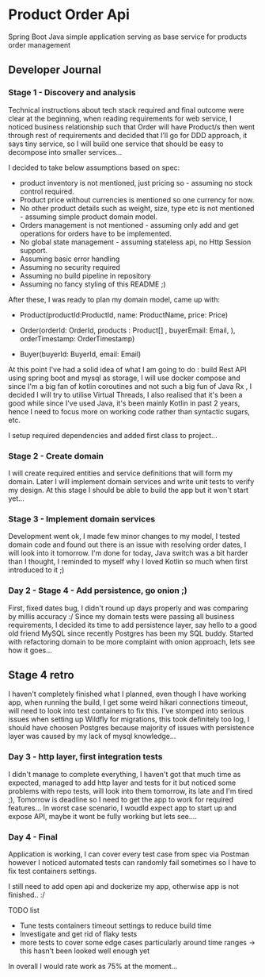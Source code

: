 # Product Order Api
Spring Boot Java simple application serving as base service for products order management

## Developer Journal
### Stage 1 - Discovery and analysis  
Technical instructions about tech stack required and final outcome were clear at the beginning, 
when reading requirements for web service,  I noticed business relationship such that Order will have Product/s 
then went through rest of requirements and decided that I’ll go for DDD approach, it says tiny service, so 
I will build one service that should be easy to decompose into smaller services... 

I decided to take below assumptions based on spec:
- product inventory is not mentioned, just pricing so - assuming no stock control required.
- Product price without currencies  is mentioned so one currency for now.
- No other product details such as weight, size, type etc is not mentioned - assuming simple product domain model.
- Orders management is not mentioned - assuming only add and get operations for orders have to be implemented.
- No global state management - assuming stateless api, no Http Session support.
- Assuming basic error handling 
- Assuming no security required
- Assuming no build pipeline in repository
- Assuming no fancy styling of this README ;)  

After these, I was ready to plan my domain model, came up with:

- Product(productId:ProductId, name: ProductName, price: Price)

- Order(orderId: OrderId, products : Product[] , buyerEmail: Email, ), orderTimestamp: OrderTimestamp)

- Buyer(buyerId: BuyerId, email: Email)

At this point I've had a solid idea of what I am going to do : 
build Rest API using spring boot and mysql as storage, I will use docker compose and since I'm a big fan of kotlin coroutines 
and not such a big fun of Java Rx , I decided I will try to utilise Virtual Threads,
I also realised that it's been a good while since
I've used Java, it's been mainly Kotlin in past 2 years, 
hence I need to focus more on working code rather than syntactic sugars, etc.

I setup required dependencies and added first class to project... 

### Stage 2 - Create domain 

I will create required entities and service definitions that will form my domain. 
Later I will implement domain services and write unit tests to verify my design.
At this stage I should be able to build the app but it won't start yet...

### Stage 3 - Implement domain services 
Development went ok, I made few minor changes to my model, I tested domain code and found out there is an
issue with resolving order dates, I will look into it tomorrow. I'm done for today, Java switch was a bit harder 
than I thought, I reminded to myself why I loved Kotlin so much when first introduced to it ;)

### Day 2 - Stage 4 - Add persistence, go onion ;) 
First, fixed dates bug, I didn't round up days properly and was comparing by millis accuracy :/ 
Since my domain tests were passing all business requirements, I decided its time to add persistence layer, 
say hello to a good old friend MySQL since recently Postgres has been my SQL buddy.
Started with refactoring domain to be more complaint with onion approach, lets see how it goes...

## Stage 4 retro 
I haven't completely finished what I planned, even though I have working app, when running the build, I get some weird 
hikari connections timeout, will need to look into test containers to fix this. 
I've stomped into serious issues when setting up Wildfly for migrations, this took definitely too log, I should have choosen Postgres
because majority of issues with persistence layer was caused by my lack of mysql knowledge... 


### Day 3 - http layer, first integration tests
I didn't manage to complete everything, I haven't got that much time as expected, managed to add http layer and tests for it
but noticed some problems with repo tests, will look into them tomorrow, its late and I'm tired ;),
Tomorrow is deadline so I need to get the app to work for required features... 
In worst case scenario, I woudld expect app to start up and expose API, maybe it wont be fully working but lets see....

### Day 4 - Final 
Application is working, I can cover every test case from spec via Postman however I noticed automated tests can randomly
fail sometimes so I have to fix test containers settings. 

I still need to add open api and dockerize my app, otherwise app is not finished.. :/ 

TODO list 
- Tune tests containers timeout settings to reduce build time
- Investigate and get rid of flaky tests 
- more tests to cover some edge cases particularly around time ranges -> this hasn't been looked well enough yet

In overall I would rate work as 75% at the moment... 








